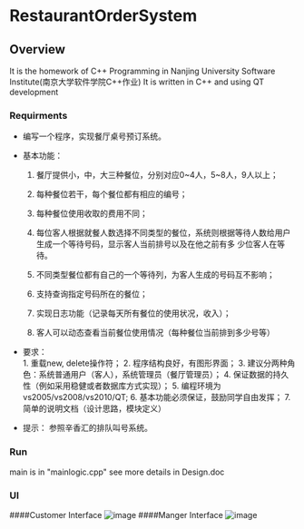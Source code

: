 # RestaurantOrderSystem

## Overview
It is the homework of C++ Programming in Nanjing University Software Institute(南京大学软件学院C++作业)
It is written in C++ and using QT development


### Requirments
+ 编写一个程序，实现餐厅桌号预订系统。
+ 基本功能：
    1. 餐厅提供小，中，大三种餐位，分别对应0~4人，5~8人，9人以上；
    
    2. 每种餐位若干，每个餐位都有相应的编号；
    
    3. 每种餐位使用收取的费用不同；
    
    4. 每位客人根据就餐人数选择不同类型的餐位，系统则根据等待人数给用户生成一个等待号码，显示客人当前排号以及在他之前有多       少位客人在等待。
    
    5. 不同类型餐位都有自己的一个等待列，为客人生成的号码互不影响；
    
    6. 支持查询指定号码所在的餐位；
    
    7. 实现日志功能（记录每天所有餐位的使用状况，收入）；
    
    8. 客人可以动态查看当前餐位使用情况（每种餐位当前排到多少号等）
 


+ 要求：   
         1. 重载new, delete操作符；
         2. 程序结构良好，有图形界面；
         3. 建议分两种角色：系统普通用户（客人），系统管理员（餐厅管理员）；
         4. 保证数据的持久性（例如采用稳健或者数据库方式实现）；
         5. 编程环境为vs2005/vs2008/vs2010/QT;
         6. 基本功能必须保证，鼓励同学自由发挥；
         7. 简单的说明文档（设计思路，模块定义）
+ 提示： 参照辛香汇的排队叫号系统。


### Run
main is in "mainlogic.cpp"
see more details in Design.doc


### UI
####Customer Interface
![image](https://github.com/liveangel-js/raw/master/RestaurantOrderSystem/UI1.jpg)
####Manger Interface
![image](https://github.com/liveangel-js/raw/master/RestaurantOrderSystem/UI2.jpg)

